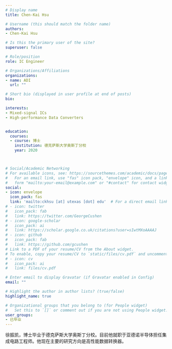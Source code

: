 ```yaml
---
# Display name
title: Chen-Kai Hsu

# Username (this should match the folder name)
authors:
- Chen-Kai Hsu

# Is this the primary user of the site?
superuser: false

# Role/position
role: IC Engineer

# Organizations/Affiliations
organizations:
- name: ADI
  url: ""

# Short bio (displayed in user profile at end of posts)
bio: 

interests:
- Mixed-signal ICs
- High-performance Data Converters


education:
  courses:
  - course: 博士
    institution: 德克萨斯大学奥斯丁分校
    year: 2020



# Social/Academic Networking
# For available icons, see: https://sourcethemes.com/academic/docs/page-builder/#icons
#   For an email link, use "fas" icon pack, "envelope" icon, and a link in the
#   form "mailto:your-email@example.com" or "#contact" for contact widget.
social:
- icon: envelope
  icon_pack: fas
  link: 'mailto:ckhsu [at] utexas [dot] edu'  # For a direct email link, use "mailto:test@example.org".
# - icon: twitter
#   icon_pack: fab
#   link: https://twitter.com/GeorgeCushen
# - icon: google-scholar
#   icon_pack: ai
#   link: https://scholar.google.co.uk/citations?user=sIwtMXoAAAAJ
# - icon: github
#   icon_pack: fab
#   link: https://github.com/gcushen
# Link to a PDF of your resume/CV from the About widget.
# To enable, copy your resume/CV to `static/files/cv.pdf` and uncomment the lines below.
# - icon: cv
#   icon_pack: ai
#   link: files/cv.pdf

# Enter email to display Gravatar (if Gravatar enabled in Config)
email: ""

# Highlight the author in author lists? (true/false)
highlight_name: true

# Organizational groups that you belong to (for People widget)
#   Set this to `[]` or comment out if you are not using People widget.
user_groups:
- 已毕业
---
```


徐振凯，博士毕业于德克萨斯大学奥斯丁分校。目前他就职于亚德诺半导体担任集成电路工程师。他现在主要的研究方向是高性能数据转换器。